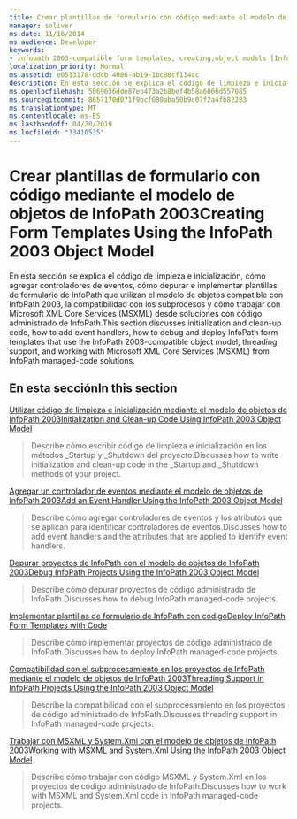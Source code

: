 ```yaml
---
title: Crear plantillas de formulario con código mediante el modelo de objetos de InfoPath 2003
manager: soliver
ms.date: 11/16/2014
ms.audience: Developer
keywords:
- infopath 2003-compatible form templates, creating,object models [InfoPath 2003], creating managed code form templates for InfoPath 2007,form templates [InfoPath 2007], creating InfoPath 2003-compatible
localization_priority: Normal
ms.assetid: e0513178-ddcb-4086-ab19-1bc80cf114cc
description: En esta sección se explica el código de limpieza e inicialización, cómo agregar controladores de eventos, cómo depurar e implementar plantillas de formulario de InfoPath que utilizan el modelo de objetos compatible con InfoPath 2003, la compatibilidad con los subprocesos y cómo trabajar con Microsoft XML Core Services (MSXML) desde soluciones con código administrado de InfoPath.
ms.openlocfilehash: 5069636dde87eb473a2b8bef4b58a6006d557085
ms.sourcegitcommit: 8657170d071f9bcf680aba50b9c07f2a4fb82283
ms.translationtype: MT
ms.contentlocale: es-ES
ms.lasthandoff: 04/28/2019
ms.locfileid: "33410535"
---
```

# <a name="creating-form-templates-using-the-infopath-2003-object-model"></a><span data-ttu-id="81837-104">Crear plantillas de formulario con código mediante el modelo de objetos de InfoPath 2003</span><span class="sxs-lookup"><span data-stu-id="81837-104">Creating Form Templates Using the InfoPath 2003 Object Model</span></span>

<span data-ttu-id="81837-105">En esta sección se explica el código de limpieza e inicialización, cómo agregar controladores de eventos, cómo depurar e implementar plantillas de formulario de InfoPath que utilizan el modelo de objetos compatible con InfoPath 2003, la compatibilidad con los subprocesos y cómo trabajar con Microsoft XML Core Services (MSXML) desde soluciones con código administrado de InfoPath.</span><span class="sxs-lookup"><span data-stu-id="81837-105">This section discusses initialization and clean-up code, how to add event handlers, how to debug and deploy InfoPath form templates that use the InfoPath 2003-compatible object model, threading support, and working with Microsoft XML Core Services (MSXML) from InfoPath managed-code solutions.</span></span>
  
## <a name="in-this-section"></a><span data-ttu-id="81837-106">En esta sección</span><span class="sxs-lookup"><span data-stu-id="81837-106">In this section</span></span>

[<span data-ttu-id="81837-107">Utilizar código de limpieza e inicialización mediante el modelo de objetos de InfoPath 2003</span><span class="sxs-lookup"><span data-stu-id="81837-107">Initialization and Clean-up Code Using InfoPath 2003 Object Model</span></span>](initialization-and-clean-up-code-using-infopath-2003-object-model.md)
  
> <span data-ttu-id="81837-108">Describe cómo escribir código de limpieza e inicialización en los métodos _Startup y _Shutdown del proyecto.</span><span class="sxs-lookup"><span data-stu-id="81837-108">Discusses how to write initialization and clean-up code in the _Startup and _Shutdown methods of your project.</span></span>
    
[<span data-ttu-id="81837-109">Agregar un controlador de eventos mediante el modelo de objetos de InfoPath 2003</span><span class="sxs-lookup"><span data-stu-id="81837-109">Add an Event Handler Using the InfoPath 2003 Object Model</span></span>](how-to-add-an-event-handler-using-the-infopath-2003-object-model.md)
  
> <span data-ttu-id="81837-110">Describe cómo agregar controladores de eventos y los atributos que se aplican para identificar controladores de eventos.</span><span class="sxs-lookup"><span data-stu-id="81837-110">Discusses how to add event handlers and the attributes that are applied to identify event handlers.</span></span>
    
[<span data-ttu-id="81837-111">Depurar proyectos de InfoPath con el modelo de objetos de InfoPath 2003</span><span class="sxs-lookup"><span data-stu-id="81837-111">Debug InfoPath Projects Using the InfoPath 2003 Object Model</span></span>](how-to-debug-infopath-projects-using-the-infopath-2003-object-model.md)
  
> <span data-ttu-id="81837-112">Describe cómo depurar proyectos de código administrado de InfoPath.</span><span class="sxs-lookup"><span data-stu-id="81837-112">Discusses how to debug InfoPath managed-code projects.</span></span>
    
[<span data-ttu-id="81837-113">Implementar plantillas de formulario de InfoPath con código</span><span class="sxs-lookup"><span data-stu-id="81837-113">Deploy InfoPath Form Templates with Code</span></span>](how-to-deploy-infopath-form-templates-with-code.md)
  
> <span data-ttu-id="81837-114">Describe cómo implementar proyectos de código administrado de InfoPath.</span><span class="sxs-lookup"><span data-stu-id="81837-114">Discusses how to deploy InfoPath managed-code projects.</span></span>
    
[<span data-ttu-id="81837-115">Compatibilidad con el subprocesamiento en los proyectos de InfoPath mediante el modelo de objetos de InfoPath 2003</span><span class="sxs-lookup"><span data-stu-id="81837-115">Threading Support in InfoPath Projects Using the InfoPath 2003 Object Model</span></span>](threading-support-in-infopath-projects-using-the-infopath-2003-object-model.md)
  
> <span data-ttu-id="81837-116">Describe la compatibilidad con el subprocesamiento en los proyectos de código administrado de InfoPath.</span><span class="sxs-lookup"><span data-stu-id="81837-116">Discusses threading support in InfoPath managed-code projects.</span></span>
    
[<span data-ttu-id="81837-117">Trabajar con MSXML y System.Xml con el modelo de objetos de InfoPath 2003</span><span class="sxs-lookup"><span data-stu-id="81837-117">Working with MSXML and System.Xml Using the InfoPath 2003 Object Model</span></span>](working-with-msxml-and-system-xml-using-the-infopath-2003-object-model.md)
  
> <span data-ttu-id="81837-118">Describe cómo trabajar con código MSXML y System.Xml en los proyectos de código administrado de InfoPath.</span><span class="sxs-lookup"><span data-stu-id="81837-118">Discusses how to work with MSXML and System.Xml code in InfoPath managed-code projects.</span></span>
    


